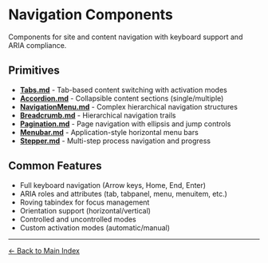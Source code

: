 # Navigation Components

Components for site and content navigation with keyboard support and ARIA compliance.

## Primitives

- **[Tabs.md](./Tabs.md)** - Tab-based content switching with activation modes
- **[Accordion.md](./Accordion.md)** - Collapsible content sections (single/multiple)
- **[NavigationMenu.md](./NavigationMenu.md)** - Complex hierarchical navigation structures
- **[Breadcrumb.md](./Breadcrumb.md)** - Hierarchical navigation trails
- **[Pagination.md](./Pagination.md)** - Page navigation with ellipsis and jump controls
- **[Menubar.md](./Menubar.md)** - Application-style horizontal menu bars
- **[Stepper.md](./Stepper.md)** - Multi-step process navigation and progress

## Common Features

- Full keyboard navigation (Arrow keys, Home, End, Enter)
- ARIA roles and attributes (tab, tabpanel, menu, menuitem, etc.)
- Roving tabindex for focus management
- Orientation support (horizontal/vertical)
- Controlled and uncontrolled modes
- Custom activation modes (automatic/manual)

---

[← Back to Main Index](../README.md)
